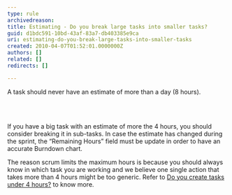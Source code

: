 ```yaml
---
type: rule
archivedreason: 
title: Estimating - Do you break large tasks into smaller tasks?
guid: d1bdc591-10bd-43af-83a7-db403385e9ca
uri: estimating-do-you-break-large-tasks-into-smaller-tasks
created: 2010-04-07T01:52:01.0000000Z
authors: []
related: []
redirects: []

---
```




  <p>A task should never have an estimate of more than a day (8 hours). 
</p>

<br><excerpt class='endintro'></excerpt><br>

  <p>If you have a big task with an estimate of more the 4 hours, you should consider breaking it in sub-tasks. In case the estimate has changed during the sprint, the “Remaining Hours” field must be update in order to have an accurate Burndown chart.</p>
<p>The reason scrum limits the maximum hours is because you should always know in which task you are working and we believe one single action that takes more than 4 hours might be too generic. Refer to&#160;<a shape="rect" href="/spec-do-you-create-tasks-under-4-hours">Do you create tasks under 4 hours?</a>&#160;to know more.</p>



